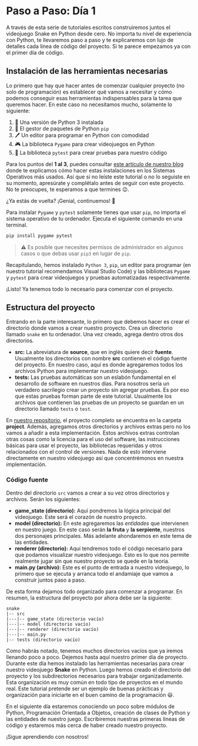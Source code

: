 # Paso a Paso: Día 1

A través de esta serie de tutoriales escritos construiremos juntos el videojuego Snake en Python desde cero. No importa tu nivel de experiencia con Python, te llevaremos paso a paso y te explicaremos con lujo de detalles cada línea de código del proyecto. Si te parece empezamos ya con el primer día de código.

## Instalación de las herramientas necesarias

Lo primero que hay que hacer antes de comenzar cualquier proyecto (no solo de programación) es establecer qué vamos a necesitar y cómo podemos conseguir esas herramientas indispensables para la tarea que queremos hacer. En este caso no necesitamos mucho, solamente lo siguiente:

1. :snake: Una versión de Python 3 instalada
2. :book: El gestor de paquetes de Python `pip`
3. :pen: Un editor para programar en Python con comodidad
4. :video_game: La biblioteca `Pygame` para crear videojuegos en Python
5. :syringe: La biblioteca `pytest` para crear pruebas para nuestro código

Para los puntos del **1 al 3**, puedes consultar [este artículo de nuestro blog](https://blog.codexlacademy.com/guia-definitiva-para-instalar-python-pip-y-visual-studio-code) donde te explicamos cómo hacer estas instalaciones en los Sistemas Operativos más usados. Así que si no leíste este tutorial o no lo seguiste en su momento, apresúrate y complétalo antes de seguir con este proyecto. No te preocupes, te esperamos a que termines :wink:.

¿Ya estás de vuelta? ¡Genial, continuemos! :rocket:

Para instalar `Pygame` y `pytest` solamente tienes que usar `pip`, no importa el sistema operativo de tu ordenador. Ejecuta el siguiente comando en una terminal.

```bash
pip install pygame pytest
```

>:warning: Es posible que necesites permisos de administrador en algunos casos o que debas usar `pip3` en lugar de `pip`.

Recapitulando, hemos instalado `Python 3`, `pip`, un editor para programar (en nuestro tutorial recomendamos Visual Studio Code) y las bibliotecas `Pygame` y `pytest` para crear videojuegos y pruebas automatizadas respectivamente.

¡Listo! Ya tenemos todo lo necesario para comenzar con el proyecto.

## Estructura del proyecto

Entrando en la parte interesante, lo primero que debemos hacer es crear el directorio donde vamos a crear nuestro proyecto. Crea un directorio llamado `snake` en tu ordenador. Una vez creado, agrega dentro otros dos directorios.

* **src:** La abreviatura de **source**, que en inglés quiere decir **fuente**. Usualmente los directorios con nombre **src** contienen el código fuente del proyecto. En nuestro caso, aquí es donde agregaremos todos los archivos Python para implementar nuestro videojuego.
* **tests:** Las pruebas automáticas son un eslabón fundamental en el desarrollo de software en nuestros días. Para nosotros sería un verdadero sacrilegio crear un proyecto sin agregar pruebas. Es por eso que estas pruebas forman parte de este tutorial. Usualmente los archivos que contienen las pruebas de un proyecto se guardan en un directorio llamado `tests` o `test`.

En [nuestro repositorio](https://github.com/codexl-academy/snake), el proyecto completo se encuentra en la carpeta **project**. Además, agregamos otros directorios y archivos extras pero no los vamos a añadir a esta implementación. Estos archivos extras controlan otras cosas como la licencia para el uso del software, las instrucciones básicas para usar el proyecto, las bibliotecas requeridas y otros relacionados con el control de versiones. Nada de esto interviene directamente en nuestro videojuego así que concentrémonos en nuestra implementación.

### Código fuente

Dentro del directorio `src` vamos a crear a su vez otros directorios y archivos. Serán los siguientes:

* **game_state (directorio):** Aquí pondremos la lógica principal del videojuego. Este será el corazón de nuestro proyecto.
* **model (directorio):** En este agregaremos las *entidades* que intervienen en nuestro juego. En este caso serán **la fruta** y **la serpiente**, nuestros dos personajes principales. Más adelante ahondaremos en este tema de las entidades.
* **renderer (directorio):** Aquí tendremos todo el código necesario para que podamos visualizar nuestro videojuego. Esto es lo que nos permite realmente jugar sin que nuestro proyecto se quede en la teoría.
* **main.py (archivo):** Este es el punto de entrada a nuestro videojuego, lo primero que se ejecuta y arranca todo el andamiaje que vamos a construir juntos paso a paso.

De esta forma dejamos todo organizado para comenzar a programar. En resumen, la estructura del proyecto por ahora debe ser la siguiente:

```plain
snake
|-- src
|---|-- game_state (directorio vacío)
|---|-- model (directorio vacío)
|---|-- renderer (directorio vacío)
|---|-- main.py
|-- tests (directorio vacío)
```

Como habrás notado, tenemos muchos directorios vacíos que ya iremos llenando poco a poco. Dejemos hasta aquí nuestro primer día de proyecto. Durante este día hemos instalado las herramientas necesarias para crear nuestro videojuego **Snake** en Python. Luego hemos creado el directorio del proyecto y los subdirectorios necesarios para trabajar organizadamente. Esta organización es muy común en todo tipo de proyectos en el mundo real. Este tutorial pretende ser un ejemplo de buenas prácticas y organización para iniciarte en el buen camino de la programación :smiley:.

En el siguiente día estaremos conociendo un poco sobre módulos de Python, Programación Orientada a Objetos, creación de clases de Python y las entidades de nuestro juego. Escribiremos nuestras primeras líneas de código y estaremos más cerca de haber creado nuestro proyecto.

¡Sigue aprendiendo con nosotros!
